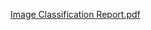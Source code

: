 [Image Classification Report.pdf](https://github.com/AhmedHany100/Fruit-Classification/files/15252415/Image.Classification.Report.pdf)
